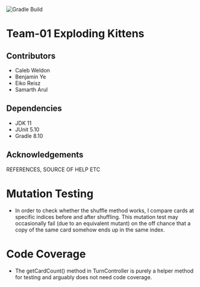 ![Gradle Build](https://github.com/nu-cs-sqe/course-project-20242510-team-01-20242503/actions/workflows/main.yml/badge.svg)
# Team-01 Exploding Kittens

## Contributors
- Caleb Weldon
- Benjamin Ye
- Eiko Reisz
- Samarth Arul

## Dependencies
- JDK 11
- JUnit 5.10
- Gradle 8.10

## Acknowledgements
REFERENCES, SOURCE OF HELP ETC

# Mutation Testing
 - In order to check whether the shuffle method works, I compare cards at specific indices before and after shuffling. This mutation test may occasionally fail (due to an equivalent mutant) on the off chance that a copy of the same card somehow ends up in the same index.

# Code Coverage
 - The getCardCount() method in TurnController is purely a helper method for testing and arguably does not need code coverage.